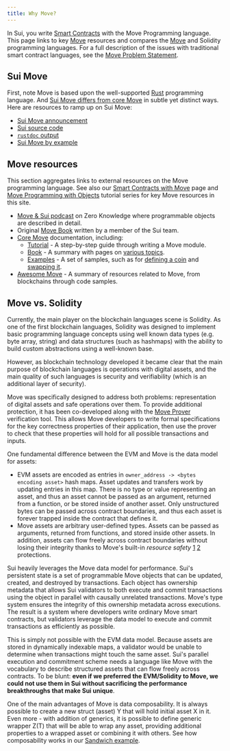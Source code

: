 ```yaml
---
title: Why Move?
---
```


In Sui, you write [Smart Contracts](../build/move/index.md) with the Move Programming language. This page links to key [Move](https://golden.com/wiki/Move_(programming_language)-MNA4DZ6) resources and compares the [Move](https://github.com/move-language/move/tree/main/language/documentation) and Solidity programming languages. For a full description of the issues with traditional smart contract languages, see the [Move Problem Statement](https://github.com/MystenLabs/awesome-move/blob/main/docs/problem_statement.md).

## Sui Move

First, note Move is based upon the well-supported [Rust](https://www.rust-lang.org/) programming language. And [Sui Move differs from core Move](sui-move-diffs.md) in subtle yet distinct ways. Here are resources to ramp up on Sui Move:

* [Sui Move announcement](https://sui.io/resources-move/why-we-created-sui-move/)
* [Sui source code](https://github.com/MystenLabs/sui)
* [`rustdoc` output](../build/install.md#rustdoc)
* [Sui Move by example](https://examples.sui.io/)

## Move resources

This section aggregates links to external resources on the Move programming language. See also our [Smart Contracts with Move](../build/move/index.md) page and [Move Programming with Objects](../build/programming-with-objects/index.md) tutorial series for key Move resources in this site.

* [Move & Sui podcast](https://zeroknowledge.fm/228-2/) on Zero Knowledge where programmable objects are described in detail.
* Original [Move Book](https://move-book.com/index.html) written by a member of the Sui team.
* [Core Move](https://github.com/move-language/move/tree/main/language/documentation) documentation, including:
  * [Tutorial](https://github.com/move-language/move/blob/main/language/documentation/tutorial/README.md) - A step-by-step guide through writing a Move module.
  * [Book](https://github.com/move-language/move/blob/main/language/documentation/book/src/introduction.md) - A summary with pages on [various topics](https://github.com/move-language/move/tree/main/language/documentation/book/src).
  * [Examples](https://github.com/move-language/move/tree/main/language/documentation/examples/experimental) - A set of samples, such as for [defining a coin](https://github.com/move-language/move/tree/main/language/documentation/examples/experimental/basic-coin) and [swapping it](https://github.com/move-language/move/tree/main/language/documentation/examples/experimental/coin-swap).
* [Awesome Move](https://github.com/MystenLabs/awesome-move/blob/main/README.md) - A summary of resources related to Move, from blockchains through code samples.

## Move vs. Solidity

Currently, the main player on the blockchain languages scene is Solidity. As one of the first blockchain languages, Solidity was designed to implement basic programming language concepts using well known data types (e.g. byte array, string) and data structures (such as hashmaps) with the ability to build custom abstractions using a well-known base.

However, as blockchain technology developed it became clear that the main purpose of blockchain languages is operations with digital assets, and the main quality of such languages is security and verifiability (which is an additional layer of security). 

Move was specifically designed to address both problems: representation of digital assets and safe operations over them. To provide additional protection, it has been co-developed along with the [Move Prover](https://arxiv.org/abs/2110.08362) verification tool. This allows Move developers to write formal specifications for the key correctness properties of their application, then use the prover to check that these properties will hold for all possible transactions and inputs.

One fundamental difference between the EVM and Move is the data model for assets:
- EVM assets are encoded as entries in `owner_address -> <bytes encoding asset>` hash maps. Asset updates and transfers work by updating entries in this map. There is no type or value representing an asset, and thus an asset cannot be passed as an argument, returned from a function, or be stored inside of another asset. Only unstructured bytes can be passed across contract boundaries, and thus each asset is forever trapped inside the contract that defines it.
- Move assets are arbitrary user-defined types. Assets can be passed as arguments, returned from functions, and stored inside other assets. In addition, assets can flow freely across contract boundaries without losing their integrity thanks to Move's built-in *resource safety* [1](https://diem-developers-components.netlify.app/papers/diem-move-a-language-with-programmable-resources/2020-05-26.pdf) [2](https://arxiv.org/abs/2004.05106) protections.

Sui heavily leverages the Move data model for performance. Sui's persistent state is a set of programmable Move objects that can be updated, created, and destroyed by transactions. Each object has ownership metadata that allows Sui validators to both execute and commit transactions using the object in parallel with causally unrelated transactions. Move's type system ensures the integrity of this ownership metadata across executions. The result is a system where developers write ordinary Move smart contracts, but validators leverage the data model to execute and commit transactions as efficiently as possible.

This is simply not possible with the EVM data model. Because assets are stored in dynamically indexable maps, a validator would be unable to determine when transactions might touch the same asset. Sui's parallel execution and commitment scheme needs a language like Move with the vocabulary to describe structured assets that can flow freely across contracts. To be blunt: **even if we preferred the EVM/Solidity to Move, we could not use them in Sui without sacrificing the performance breakthroughs that make Sui unique**.

One of the main advantages of Move is data composability. It is always possible to create a new struct (asset) Y that will hold initial asset X in it. Even more - with addition of generics, it is possible to define generic wrapper Z(T) that will be able to wrap any asset, providing additional properties to a wrapped asset or combining it with others. See how composability works in our [Sandwich example](https://github.com/MystenLabs/sui/tree/main/sui_programmability/examples/basics/sources/sandwich.move).
